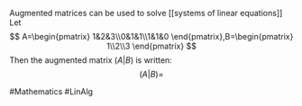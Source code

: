Augmented matrices can be used to solve [[systems of linear equations]]
Let
$$
A=\begin{pmatrix}
1&2&3\\0&1&1\\1&1&0
\end{pmatrix},B=\begin{pmatrix}
1\\2\\3
\end{pmatrix}
$$
Then the augmented matrix $(A|B)$ is written:
$$
(A|B)=
$$

#Mathematics #LinAlg 